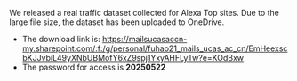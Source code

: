 We released a real traffic dataset collected for Alexa Top sites. Due to the large file size, the dataset has been uploaded to OneDrive. 
- The download link is: https://mailsucasaccn-my.sharepoint.com/:f:/g/personal/fuhao21_mails_ucas_ac_cn/EmHeexscbKJJvbiL49yXNbUBMofY6xZ9spj1YxyAHFLyTw?e=KOdBxw
- The password for access is **20250522**